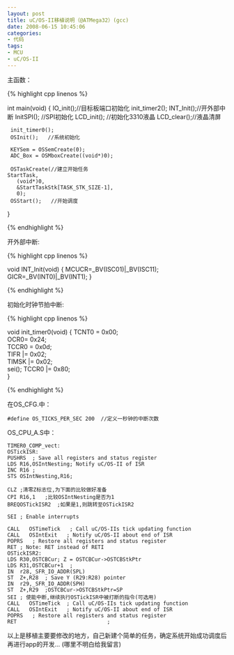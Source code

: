 ```yaml
---
layout: post
title: uC/OS-II移植说明（@ATMega32）(gcc)
date: 2008-06-15 10:45:06
categories:
- 代码
tags:
- MCU
- uC/OS-II
---
```

 
主函数：

{% highlight cpp linenos %}

int main(void)
{
     IO_init();//目标板端口初始化
     init_timer2();
     INT_Init();//开外部中断
     InitSPI();  //SPI初始化
     LCD_init(); //初始化3310液晶
     LCD_clear();//液晶清屏
     
     init_timer0(); 
     OSInit();   //系统初始化
     
     KEYSem = OSSemCreate(0);   
     ADC_Box = OSMboxCreate((void*)0);  
     
     OSTaskCreate(//建立开始任务
    StartTask,
       (void*)0,
       &StartTaskStk[TASK_STK_SIZE-1],
       0);
     OSStart();   //开始调度
}

{% endhighlight %}
 
开外部中断:

{% highlight cpp linenos %}

void INT_Init(void)
{
     MCUCR=_BV(ISC01)|_BV(ISC11);
     GICR=_BV(INT0)|_BV(INT1);
}

{% endhighlight %}
 
初始化时钟节拍中断:

{% highlight cpp linenos %}

void init_timer0(void)
{
       TCNT0   =   0x00;  
       OCR0=   0x24;  
       TCCR0   =   0x0d;  
       TIFR   |=   0x02;  
       TIMSK  |=   0x02;  
       sei(); 
       TCCR0  |=   0x80;  
}
 
{% endhighlight %}

在OS_CFG.中：

    #define OS_TICKS_PER_SEC 200  //定义一秒钟的中断次数
 

OS_CPU_A.S中：


    TIMER0_COMP_vect:
    OSTickISR:
    PUSHRS  ; Save all registers and status register
    LDS R16,OSIntNesting; Notify uC/OS-II of ISR
    INC R16 ;
    STS OSIntNesting,R16;
       
    CLZ ;清零Z标志位,为下面的比较做好准备
    CPI R16,1   ;比较OSIntNesting是否为1
    BREQOSTickISR2  ;如果是1,则跳转至OSTickISR2
       
    SEI ; Enable interrupts
       
    CALL   OSTimeTick   ; Call uC/OS-IIs tick updating function
    CALL   OSIntExit   ; Notify uC/OS-II about end of ISR
    POPRS   ; Restore all registers and status register
    RET ; Note: RET instead of RETI
    OSTickISR2:
    LDS R30,OSTCBCur; Z = OSTCBCur->OSTCBStkPtr
    LDS R31,OSTCBCur+1  ;
    IN  r28,_SFR_IO_ADDR(SPL)
    ST  Z+,R28  ; Save Y (R29:R28) pointer
    IN  r29,_SFR_IO_ADDR(SPH)
    ST  Z+,R29  ;OSTCBCur->OSTCBStkPtr=SP
    SEI ; 使能中断,继续执行OSTickISR中被打断的指令(可选用)
    CALL   OSTimeTick  ; Call uC/OS-IIs tick updating function
    CALL   OSIntExit   ; Notify uC/OS-II about end of ISR
    POPRS   ; Restore all registers and status register
    RET                             ;


以上是移植主要要修改的地方，自己新建个简单的任务，确定系统开始成功调度后再进行app的开发...
(哪里不明白给我留言)
